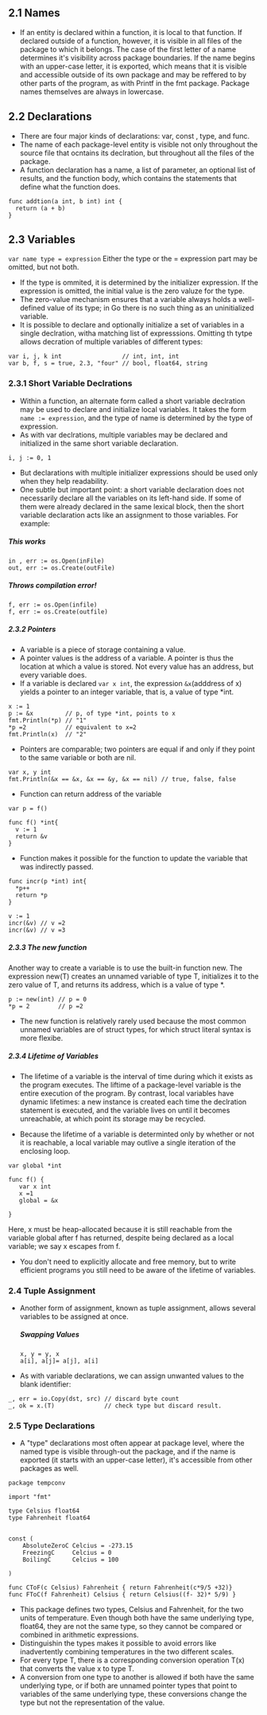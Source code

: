 ## 2.1 Names
* If an entity is declared within a function, it is local to that function. If declared outside of a function, however, it is visible in all files of the package to which it belongs. The case of the first letter of a name determines it's visibility across package boundaries. If the name begins with an upper-case letter, it is exported, which means that it is visible and accessible outside of its own package and may be reffered to by other parts of the program, as with Printf in the fmt package. Package names themselves are always in lowercase. 

## 2.2 Declarations 
* There are four major kinds of declarations: var, const , type, and func. 
* The name of each package-level entity is visible not only throughout the source file that ocntains its declration, but throughout all the files of the package. 
* A function declaration has a name, a list of parameter, an optional list of results, and the function body, which contains the statements that define what the function does. 
```
func addtion(a int, b int) int {
  return (a + b)
}
```
## 2.3 Variables 
`var name type = expression`
Either the type or the = expression part may be omitted, but not both. 

* If the type is ommited, it is determined by the initializer expression. If the expression is omitted, the initial value is the zero valuze for the type. 
* The zero-value mechanism ensures that a variable always holds a well-defined value of its type; in Go there is no such thing as an uninitialized variable. 
* It is possible to declare and optionally initialize a set of variables in a single declration, witha  matching list of expresssions. Omitting th tytpe allows decration of multiple variables of different types: 
```
var i, j, k int                 // int, int, int
var b, f, s = true, 2.3, "four" // bool, float64, string
```
### 2.3.1 Short Variable Declrations 
* Within a function, an alternate form called a short variable declration may be used to declare and initialize local variables. It takes the form `name := expression`, and the type of name is determined by the type of expression. 
* As with var declrations, multiple variables may be declared and initialized in the same short variable declaration. 

`i, j := 0, 1`
 
* But declarations with multiple initializer expressions should be used only when they help readability.
* One subtle but important point: a short variable declaration does not necessarily declare all the variables on its left-hand side. If some of them were already declared in the same lexical block, then the short variable declaration acts like an assignment to those variables. For example:
##### This works
```
in , err := os.Open(inFile)
out, err := os.Create(outFile) 
```
##### Throws compilation error!
```
f, err := os.Open(infile)
f, err := os.Create(outfile)
```

##### 2.3.2 Pointers
* A variable is a piece of storage containing a value. 
* A pointer values is the address of a variable. A pointer is thus the location at which a value is stored. Not every value has an address, but every variable does. 
* If a variable is declared `var x int`, the expression `&x`(adddress of x) yields a pointer to an integer variable, that is, a value of type *int. 

```
x := 1
p := &x         // p, of type *int, points to x
fmt.Println(*p) // "1"
*p =2           // equivalent to x=2
fmt.Println(x)  // "2"
```
* Pointers are comparable; two pointers are equal if and only if they point to the same variable or both are nil. 
```
var x, y int
fmt.Println(&x == &x, &x == &y, &x == nil) // true, false, false
```

* Function can return address of the variable
```
var p = f()

func f() *int{
  v := 1
  return &v
}
```

* Function makes it possible for the function to update the variable that was indirectly passed. 
```
func incr(p *int) int{
  *p++
  return *p
}

v := 1
incr(&v) // v =2 
incr(&v) // v =3
```
##### 2.3.3 The new function
Another way to create a variable is to use the built-in function new. The expression new(T) creates an unnamed variable of type T, initializes it to the zero value of T, and returns its address, which is a value of type *.
```
p := new(int) // p = 0
*p = 2        // p =2
```
* The new function is relatively rarely used because the most common unnamed variables are of struct types, for which struct literal syntax is more flexibe. 

##### 2.3.4 Lifetime of Variables 
* The lifetime of a variable is the interval of time during which it exists as the program executes. The liftime of a package-level variable is the entire execution of the program. By contrast, local variables have dynamic lifetimes: a new instance is created each time the declration  statement is executed, and the variable lives on until it becomes unreachable, at which point its storage may be recycled. 

* Because the lifetime of a variable is determinted only by whether or not it is reachable, a local variable may outlive a single iteration of the enclosing loop. 

```
var global *int

func f() {
   var x int 
   x =1 
   global = &x

}
```
Here, x must be heap-allocated because it is still reachable from the variable global after f has returned, despite being declared as a local variable; we say x escapes from f. 

* You don't need to explicitly allocate and free memory, but to write efficient programs you still need to be aware of the lifetime of variables. 

### 2.4 Tuple Assignment 
* Another form of assignment, known as tuple assignment, allows several variables to be assigned at once. 

    ##### Swapping Values
    ```
    x, y = y, x
    a[i], a[j]= a[j], a[i]
    ```
    
* As with variable declarations, we can assign unwanted values to the blank identifier:
```
_, err = io.Copy(dst, src) // discard byte count
_, ok = x.(T)              // check type but discard result. 
```

### 2.5 Type Declarations 
* A "type" declarations most often appear at package level, where the named type is visible through-out the package, and if the name is exported (it starts with an upper-case letter), it's accessible from other packages as well.

```
package tempconv

import "fmt"

type Celsius float64
type Fahrenheit float64


const (
    AbsoluteZeroC Celcius = -273.15
    FreezingC     Celcius = 0
    BoilingC      Celcius = 100

)

func CToF(c Celsius) Fahrenheit { return Fahrenheit(c*9/5 +32)}
func FToC(f Fahrenheit) Celsius { return Celsius((f- 32)* 5/9) }

```
* This package defines two types, Celsius and Fahrenheit, for the two units of temperature. Even though both have the same underlying type, float64, they are not the same type, so they cannot be compared or combined in arithmetic expressions. 
* Distinguishin the types makes it possible to avoid errors like inadvertently combining temperatures in the two different scales. 
* For every type T, there is a corresponding conversion operation T(x) that converts the value x to type T. 
* A conversion from one type to another is allowed if both have the same underlying type, or if both are unnamed pointer types that point to variables of the same underlying type, these conversions change the type but not the representation of the value. 

